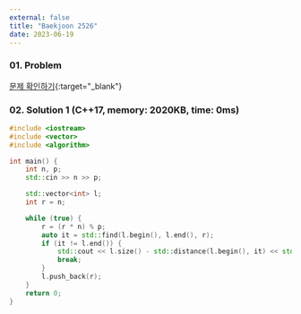 ```yaml
---
external: false
title: "Baekjoon 2526"
date: 2023-06-19
---
```


### 01. Problem

[문제 확인하기](https://www.acmicpc.net/problem/2526){:target="_blank"}

### 02. Solution 1 (C++17, memory: 2020KB, time: 0ms)

```C++
#include <iostream>
#include <vector>
#include <algorithm>

int main() {
    int n, p;
    std::cin >> n >> p;

    std::vector<int> l;
    int r = n;

    while (true) {
        r = (r * n) % p;
        auto it = std::find(l.begin(), l.end(), r);
        if (it != l.end()) {
            std::cout << l.size() - std::distance(l.begin(), it) << std::endl;
            break;
        }
        l.push_back(r);
    }
    return 0;
}
```

